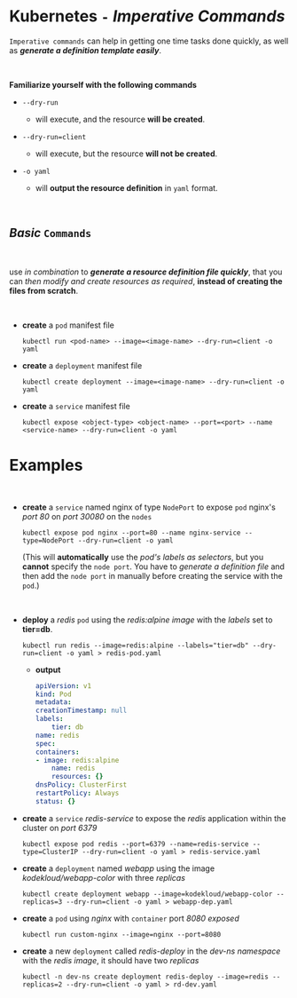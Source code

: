 # **Kubernetes** `-` ***Imperative Commands***

`Imperative commands` can help in getting one time tasks done quickly, as well as ***generate a definition template easily***.

<br />

**Familiarize yourself with the following commands**

* `--dry-run`
  * will execute, and the resource **will be created**.

* `--dry-run=client`
  * will execute, but the resource **will not be created**.

* `-o yaml`
  * will **output the resource definition** in `yaml` format.


<br>

## ***Basic*** `Commands`

<br>

use *in combination* to ***generate a resource definition file quickly***, that you can *then modify and create resources as required*, **instead of creating the files from scratch**.


<br>

* **create** a `pod` manifest file

    ```shell
    kubectl run <pod-name> --image=<image-name> --dry-run=client -o yaml
    ```

* **create** a `deployment` manifest file

    ```shell
    kubectl create deployment --image=<image-name> --dry-run=client -o yaml
    ```

* **create** a `service` manifest file

    ```shell
    kubectl expose <object-type> <object-name> --port=<port> --name <service-name> --dry-run=client -o yaml
    ```

# **Examples**

<br />

* **create** a `service` named nginx of type `NodePort` to expose `pod` nginx's *port 80* on *port 30080* on the `nodes`

    ```shell
    kubectl expose pod nginx --port=80 --name nginx-service --type=NodePort --dry-run=client -o yaml
    ```

    (This will **automatically** use the *pod's labels as selectors*, but you **cannot** specify the `node port`. You have to *generate a definition file* and then add the `node port` in manually before creating the service with the `pod`.)
    
    <br />

* **deploy** a *redis* `pod` using the *redis:alpine image* with the *labels* set to **tier=db**.

    ```shell
    kubectl run redis --image=redis:alpine --labels="tier=db" --dry-run=client -o yaml > redis-pod.yaml
    ```

  * **output**

    ```yaml
    apiVersion: v1
    kind: Pod
    metadata:
    creationTimestamp: null
    labels:
        tier: db
    name: redis
    spec:
    containers:
    - image: redis:alpine
        name: redis
        resources: {}
    dnsPolicy: ClusterFirst
    restartPolicy: Always
    status: {}
    ```

* **create** a `service` *redis-service* to expose the *redis* application within the cluster on *port 6379*

    ```shell
    kubectl expose pod redis --port=6379 --name=redis-service --type=ClusterIP --dry-run=client -o yaml > redis-service.yaml 
    ```

* **create** a `deployment` named *webapp* using the image *kodekloud/webapp-color* with three *replicas*

    ```shell
    kubectl create deployment webapp --image=kodekloud/webapp-color --replicas=3 --dry-run=client -o yaml > webapp-dep.yaml
    ```

* **create** a `pod` using *nginx* with `container` port *8080 exposed*

    ```shell
    kubectl run custom-nginx --image=nginx --port=8080
    ```

* **create** a new `deployment` called *redis-deploy* in the *dev-ns namespace* with the *redis image*, it should have two *replicas*

    ```shell
    kubectl -n dev-ns create deployment redis-deploy --image=redis --replicas=2 --dry-run=client -o yaml > rd-dev.yaml
    ```
